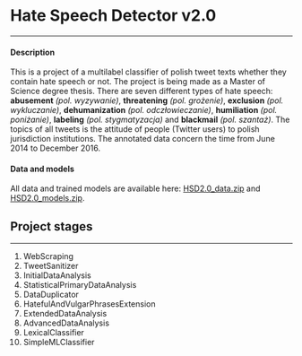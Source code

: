 # Hate Speech Detector v2.0
---
#### Description
This is a project of a multilabel classifier of polish tweet texts whether they contain hate speech or not. The project is being made as a Master of Science degree thesis. There are seven different types of hate speech: **abusement** *(pol. wyzywanie)*, **threatening** *(pol. grożenie)*, **exclusion** *(pol. wykluczanie)*, **dehumanization** *(pol. odczłowieczanie)*, **humiliation** *(pol. poniżanie)*, **labeling** *(pol. stygmatyzacja)* and **blackmail** *(pol. szantaż)*. The topics of all tweets is the attitude of people (Twitter users) to polish jurisdiction institutions. The annotated data concern the time from June 2014 to December 2016.
#### Data and models
All data and trained models are available here: [HSD2.0_data.zip](https://drive.google.com/file/d/1Cg1mulD2AAp7jiQ1ShZp8xgRtBODiLVg/view?usp=sharing) and [HSD2.0_models.zip](https://drive.google.com/file/d/19QzvSJQ1n663e2MAV_AtZtZSs-Ts9vJF/view?usp=sharing).

## Project stages
---
1. WebScraping
2. TweetSanitizer
3. InitialDataAnalysis
4. StatisticalPrimaryDataAnalysis
5. DataDuplicator
6. HatefulAndVulgarPhrasesExtension
7. ExtendedDataAnalysis
8. AdvancedDataAnalysis
9. LexicalClassifier
10. SimpleMLClassifier
